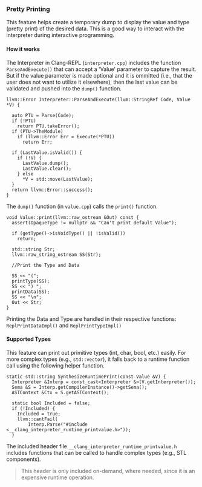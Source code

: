 ### Pretty Printing

This feature helps create a temporary dump to display the value and type 
(pretty print) of the desired data. This is a good way to interact with the 
interpreter during interactive programming.

#### How it works

The Interpreter in Clang-REPL (`interpreter.cpp`) includes the function 
`ParseAndExecute()` that can accept a 'Value' parameter to capture the result. 
But if the value parameter is made optional and it is ommitted (i.e., that the 
user does not want to utilize it elsewhere), then the last value can be 
validated and pushed into the `dump()` function. 

```
llvm::Error Interpreter::ParseAndExecute(llvm::StringRef Code, Value *V) {

  auto PTU = Parse(Code);
  if (!PTU)
    return PTU.takeError();
  if (PTU->TheModule)
    if (llvm::Error Err = Execute(*PTU))
      return Err;

  if (LastValue.isValid()) {
    if (!V) {
      LastValue.dump();
      LastValue.clear();
    } else
      *V = std::move(LastValue);
  }
  return llvm::Error::success();
}
```


The `dump()` function (in `value.cpp`) calls the `print()` function.

```
void Value::print(llvm::raw_ostream &Out) const {
  assert(OpaqueType != nullptr && "Can't print default Value");

  if (getType()->isVoidType() || !isValid())
    return;

  std::string Str;
  llvm::raw_string_ostream SS(Str);

  //Print the Type and Data
  
  SS << "(";
  printType(SS);
  SS << ") ";
  printData(SS);
  SS << "\n";
  Out << Str;
}
```

Printing the Data and Type are handled in their respective functions: 
`ReplPrintDataImpl()` and `ReplPrintTypeImpl()`

#### Supported Types

This feature can print out primitive types (int, char, bool, etc.) easily. 
For more complex types (e.g., `std::vector`), it falls back to a runtime 
function call using the following helper function.

```
static std::string SynthesizeRuntimePrint(const Value &V) {
  Interpreter &Interp = const_cast<Interpreter &>(V.getInterpreter());
  Sema &S = Interp.getCompilerInstance()->getSema();
  ASTContext &Ctx = S.getASTContext();

  static bool Included = false;
  if (!Included) {
    Included = true;
    llvm::cantFail(
        Interp.Parse("#include <__clang_interpreter_runtime_printvalue.h>"));
  }
```

The included header file `__clang_interpreter_runtime_printvalue.h` includes 
functions that can be called to handle complex types (e.g., STL components).

> This header is only included on-demand, where needed, since it is an 
expensive runtime operation.